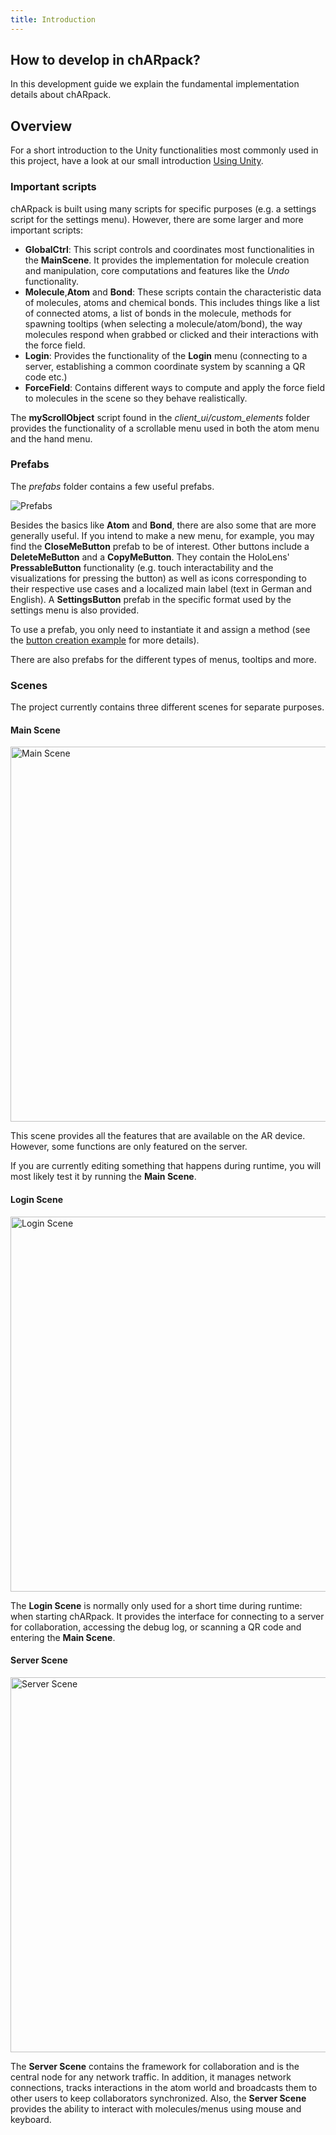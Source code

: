 ```yaml
---
title: Introduction
---
```


## How to develop in chARpack?

In this development guide we explain the fundamental implementation details about chARpack.

## Overview

For a short introduction to the Unity functionalities most commonly used in this project, have a look at our small introduction <a data-sveltekit-reload href="/development/01-implementation/01-unity">Using Unity</a>.

### Important scripts
chARpack is built using many scripts for specific purposes (e.g. a settings script for the settings menu).
However, there are some larger and more important scripts:
- **GlobalCtrl**: This script controls and coordinates most functionalities in the **MainScene**.
It provides the implementation for molecule creation and manipulation, core computations and features like the *Undo* functionality.
- **Molecule**,**Atom** and **Bond**: These scripts contain the characteristic data of molecules, atoms and chemical bonds.
This includes things like a list of connected atoms, a list of bonds in the molecule, methods for spawning tooltips (when selecting a molecule/atom/bond),
the way molecules respond when grabbed or clicked and their interactions with the force field.
- **Login**: Provides the functionality of the **Login** menu (connecting to a server, establishing a common coordinate system by scanning a QR code etc.)
- **ForceField**: Contains different ways to compute and apply the force field to molecules in the scene so they behave realistically.

The **myScrollObject** script found in the *client_ui/custom_elements* folder provides the functionality of a scrollable menu used in both the atom menu and the hand menu.

### Prefabs
The *prefabs* folder contains a few useful prefabs. 

<img src="/images/development/prefab.png" alt="Prefabs" class="mx-auto max-w-xl" />

Besides the basics like **Atom** and **Bond**, there are also some that are more generally useful.
If you intend to make a new menu, for example, you may find the **CloseMeButton** prefab to be of interest. Other buttons include a **DeleteMeButton** and a **CopyMeButton**.
They contain the HoloLens' **PressableButton** functionality (e.g. touch interactability and the visualizations for pressing the button) as well as icons corresponding
to their respective use cases and a localized main label (text in German and English).
A **SettingsButton** prefab in the specific format used by the settings menu is also provided.

To use a prefab, you only need to instantiate it and assign a method (see the <a data-sveltekit-reload href="/development/04-localization/02-example">button creation example</a> for more details).

There are also prefabs for the different types of menus, tooltips and more.

### Scenes
The project currently contains three different scenes for separate purposes.

#### Main Scene
<img src="/images/development/main_scene.png" alt="Main Scene" class="mx-auto max-w-xl" width="600"/>

This scene provides all the features that are available on the AR device.
However, some functions are only featured on the server.

If you are currently editing something that happens during runtime, you will most likely test it by running the **Main Scene**.

#### Login Scene
<img src="/images/development/login_scene.png" alt="Login Scene" class="mx-auto max-w-xl" width="600"/>

The **Login Scene** is normally only used for a short time during runtime: when starting chARpack.
It provides the interface for connecting to a server for collaboration, accessing the debug log, or scanning a QR code and entering the **Main Scene**.

#### Server Scene
<img src="/images/development/server_scene.png" alt="Server Scene" class="mx-auto max-w-xl" width="600"/>

The **Server Scene** contains the framework for collaboration and is the central node for any network traffic.
In addition, it manages network connections, tracks interactions in the atom world and broadcasts them to other users to keep collaborators synchronized.
Also, the **Server Scene**  provides the ability to interact with molecules/menus using mouse and keyboard.